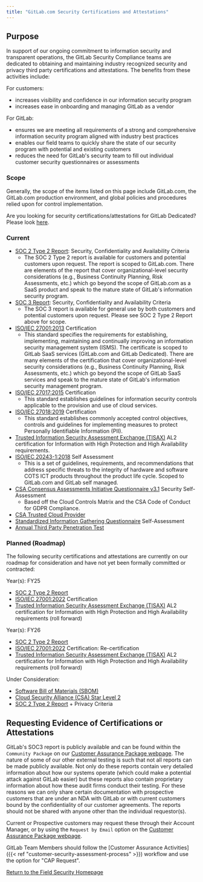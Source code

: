 ```yaml
---
title: "GitLab.com Security Certifications and Attestations"
---
```


## Purpose

In support of our ongoing commitment to information security and transparent operations, the GitLab Security Compliance teams are dedicated to obtaining and maintaining industry recognized security and privacy third party certifications and attestations. The benefits from these activities include:

For customers:

- increases visibility and confidence in our information security program
- increases ease in onboarding and managing GitLab as a vendor

For GitLab:

- ensures we are meeting all requirements of a strong and comprehensive information security program aligned with industry best practices
- enables our field teams to quickly share the state of our security program with potential and existing customers
- reduces the need for GitLab's security team to fill out individual customer security questionnaires or assessments

### Scope

Generally, the scope of the items listed on this page include GitLab.com, the GitLab.com production environment, and global policies and procedures relied upon for control implementation.

Are you looking for security certifications/attestations for GitLab Dedicated? Please look [here](../dedicated-compliance/certifications/).

### Current

- [SOC 2 Type 2 Report](https://www.aicpa-cima.com/topic/audit-assurance/audit-and-assurance-greater-than-soc-2): Security, Confidentiality and Availability Criteria
  - The SOC 2 Type 2 report is available for customers and potential customers upon request. The report is scoped to GitLab.com. There are elements of the report that cover organizational-level security considerations (e.g., Business Continuity Planning, Risk Assessments, etc.) which go beyond the scope of GitLab.com as a SaaS product and speak to the mature state of GitLab's information security program.
- [SOC 3 Report](https://www.aicpa-cima.com/topic/audit-assurance/audit-and-assurance-greater-than-soc-3): Security, Confidentiality and Availability Criteria
  - The SOC 3 report is available for general use by both customers and potential customers upon request. Please see SOC 2 Type 2 Report above for scope.
- [ISO/IEC 27001:2013](https://www.iso.org/isoiec-27001-information-security.html) Certification
  - This standard specifies the requirements for establishing, implementing, maintaining and continually improving an information security management system (ISMS). The certificate is scoped to GitLab SaaS services (GitLab.com and GitLab Dedicated). There are many elements of the certification that cover organizational-level security considerations (e.g., Business Continuity Planning, Risk Assessments, etc.) which go beyond the scope of GitLab SaaS services and speak to the mature state of GitLab's information security management program.
- [ISO/IEC 27017:2015](https://www.iso.org/standard/43757.html) Certification
  - This standard establishes guidelines for information security controls applicable to the provision and use of cloud services.
- [ISO/IEC 27018:2019](https://www.iso.org/standard/76559.html) Certification
  - This standard establishes commonly accepted control objectives, controls and guidelines for implementing measures to protect Personally Identifiable Information (PII).
- [Trusted Information Security Assessment Exchange (TISAX)](https://enx.com/en-us/tisax/) AL2 certification for Information with High Protection and High Availability requirements.
- [ISO/IEC 20243-1:2018](https://www.iso.org/standard/74399.html) Self Assessment
  - This is a set of guidelines, requirements, and recommendations that address specific threats to the integrity of hardware and software COTS ICT products throughout the product life cycle. Scoped to GitLab.com and GitLab self managed.
- [CSA Consensus Assessments Initiative Questionnaire v3.1](https://cloudsecurityalliance.org/star/registry/gitlab/) Security Self-Assessment
  - Based off the Cloud Controls Matrix and the CSA Code of Conduct for GDPR Compliance.
- [CSA Trusted Cloud Provider](https://cloudsecurityalliance.org/artifacts/trusted-cloud-provider-faq/)
- [Standardized Information Gathering Questionnaire](https://sharedassessments.org/sig/) Self-Assessment
- [Annual Third Party Penetration Test](/handbook/security/penetration-testing-policy)

### Planned (Roadmap)

The following security certifications and attestations are currently on our roadmap for consideration and have not yet been formally committed or contracted:

Year(s): FY25

- [SOC 2 Type 2 Report](https://www.aicpa.org/interestareas/frc/assuranceadvisoryservices/aicpasoc2report.html)
- [ISO/IEC 27001:2022](https://www.iso.org/isoiec-27001-information-security.html) Certification
- [Trusted Information Security Assessment Exchange (TISAX)](https://enx.com/en-us/tisax/) AL2 certification for Information with High Protection and High Availability requirements (roll forward)

Year(s): FY26

- [SOC 2 Type 2 Report](https://www.aicpa.org/interestareas/frc/assuranceadvisoryservices/aicpasoc2report.html)
- [ISO/IEC 27001:2022](https://www.iso.org/isoiec-27001-information-security.html) Certification: Re-certification
- [Trusted Information Security Assessment Exchange (TISAX)](https://enx.com/en-us/tisax/) AL2 certification for Information with High Protection and High Availability requirements (roll forward)

Under Consideration:

- [Software Bill of Materials (SBOM)](https://www.whitehouse.gov/briefing-room/presidential-actions/2021/05/12/executive-order-on-improving-the-nations-cybersecurity/)
- [Cloud Security Alliance (CSA) Star Level 2](https://cloudsecurityalliance.org/star/)
- [SOC 2 Type 2 Report](https://www.aicpa.org/interestareas/frc/assuranceadvisoryservices/aicpasoc2report.html) + Privacy Criteria

## Requesting Evidence of Certifications or Attestations

GitLab's SOC3 report is publicly available and can be found within the `Community Package` on our [Customer Assurance Package webpage](https://about.gitlab.com/security/cap/). The nature of some of our other external testing is such that not all reports can be made publicly available. Not only do these reports contain very detailed information about how our systems operate (which could make a potential attack against GitLab easier) but these reports also contain proprietary information about how these audit firms conduct their testing. For these reasons we can only share certain documentation with prospective customers that are under an NDA with GitLab or with current customers bound by the confidentiality of our customer agreements. The reports should not be shared with anyone other than the individual requestor(s).

Current or Prospective customers may request these through their Account Manager, or by using the `Request by Email` option on the [Customer Assurance Package webpage](https://about.gitlab.com/security/cap/).

GitLab Team Members should follow the [Customer Assurance Activities]({{< ref "customer-security-assessment-process" >}}) workflow and use the option for "CAP Request".

<a href="../../security-assurance/" class="btn bg-primary text-white btn-lg">Return to the Field Security Homepage</a>
